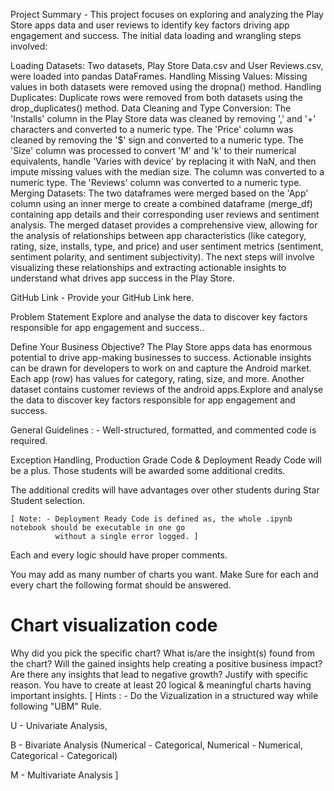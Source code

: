 Project Summary -
This project focuses on exploring and analyzing the Play Store apps data and user reviews to identify key factors driving app engagement and success. The initial data loading and wrangling steps involved:

Loading Datasets: Two datasets, Play Store Data.csv and User Reviews.csv, were loaded into pandas DataFrames. Handling Missing Values: Missing values in both datasets were removed using the dropna() method. Handling Duplicates: Duplicate rows were removed from both datasets using the drop_duplicates() method. Data Cleaning and Type Conversion: The 'Installs' column in the Play Store data was cleaned by removing ',' and '+' characters and converted to a numeric type. The 'Price' column was cleaned by removing the '$' sign and converted to a numeric type. The 'Size' column was processed to convert 'M' and 'k' to their numerical equivalents, handle 'Varies with device' by replacing it with NaN, and then impute missing values with the median size. The column was converted to a numeric type. The 'Reviews' column was converted to a numeric type. Merging Datasets: The two dataframes were merged based on the 'App' column using an inner merge to create a combined dataframe (merge_df) containing app details and their corresponding user reviews and sentiment analysis. The merged dataset provides a comprehensive view, allowing for the analysis of relationships between app characteristics (like category, rating, size, installs, type, and price) and user sentiment metrics (sentiment, sentiment polarity, and sentiment subjectivity). The next steps will involve visualizing these relationships and extracting actionable insights to understand what drives app success in the Play Store.

GitHub Link -
Provide your GitHub Link here.

Problem Statement
Explore and analyse the data to discover key factors responsible for app engagement and success..

Define Your Business Objective?
The Play Store apps data has enormous potential to drive app-making businesses to success. Actionable insights can be drawn for developers to work on and capture the Android market. Each app (row) has values for category, rating, size, and more. Another dataset contains customer reviews of the android apps.Explore and analyse the data to discover key factors responsible for app engagement and success.

General Guidelines : -
Well-structured, formatted, and commented code is required.

Exception Handling, Production Grade Code & Deployment Ready Code will be a plus. Those students will be awarded some additional credits.

The additional credits will have advantages over other students during Star Student selection.

    [ Note: - Deployment Ready Code is defined as, the whole .ipynb notebook should be executable in one go
              without a single error logged. ]
Each and every logic should have proper comments.

You may add as many number of charts you want. Make Sure for each and every chart the following format should be answered.

# Chart visualization code
Why did you pick the specific chart?
What is/are the insight(s) found from the chart?
Will the gained insights help creating a positive business impact? Are there any insights that lead to negative growth? Justify with specific reason.
You have to create at least 20 logical & meaningful charts having important insights.
[ Hints : - Do the Vizualization in a structured way while following "UBM" Rule.

U - Univariate Analysis,

B - Bivariate Analysis (Numerical - Categorical, Numerical - Numerical, Categorical - Categorical)

M - Multivariate Analysis ]
